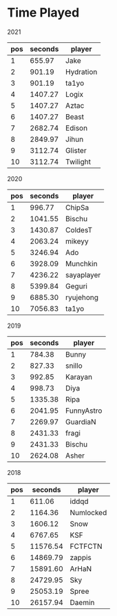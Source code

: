 # Time Played

2021

 | pos  | seconds | player    |
|------|---------|-----------|
|    1 |  655.97 | Jake      |
|    2 |  901.19 | Hydration |
|    3 |  901.19 | ta1yo     |
|    4 | 1407.27 | Logix     |
|    5 | 1407.27 | Aztac     |
|    6 | 1407.27 | Beast     |
|    7 | 2682.74 | Edison    |
|    8 | 2849.97 | Jihun     |
|    9 | 3112.74 | Glister   |
|   10 | 3112.74 | Twilight  |

2020

 | pos  | seconds | player     |
|------|---------|------------|
|    1 |  996.77 | ChipSa     |
|    2 | 1041.55 | Bischu     |
|    3 | 1430.87 | ColdesT    |
|    4 | 2063.24 | mikeyy     |
|    5 | 3246.94 | Ado        |
|    6 | 3928.09 | Munchkin   |
|    7 | 4236.22 | sayaplayer |
|    8 | 5399.84 | Geguri     |
|    9 | 6885.30 | ryujehong  |
|   10 | 7056.83 | ta1yo      |

2019

 | pos  | seconds | player     |
|------|---------|------------|
|    1 |  784.38 | Bunny      |
|    2 |  827.33 | snillo     |
|    3 |  992.85 | Karayan    |
|    4 |  998.73 | Diya       |
|    5 | 1335.38 | Ripa       |
|    6 | 2041.95 | FunnyAstro |
|    7 | 2269.97 | GuardiaN   |
|    8 | 2431.33 | fragi      |
|    9 | 2431.33 | Bischu     |
|   10 | 2624.08 | Asher      |

2018

 | pos  | seconds  | player    |
|------|----------|-----------|
|    1 |   611.06 | iddqd     |
|    2 |  1164.36 | Numlocked |
|    3 |  1606.12 | Snow      |
|    4 |  6767.65 | KSF       |
|    5 | 11576.54 | FCTFCTN   |
|    6 | 14869.79 | zappis    |
|    7 | 15891.60 | ArHaN     |
|    8 | 24729.95 | Sky       |
|    9 | 25053.19 | Spree     |
|   10 | 26157.94 | Daemin    |
